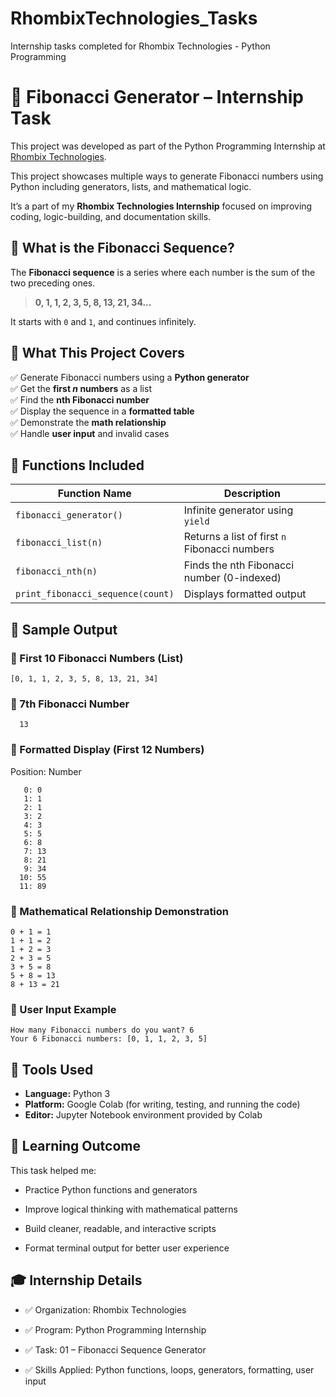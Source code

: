 # RhombixTechnologies_Tasks

Internship tasks completed for Rhombix Technologies - Python  Programming

# **🔢 Fibonacci Generator – Internship Task**

This project was developed as part of the Python Programming Internship at [Rhombix Technologies](https://www.linkedin.com/company/rhombix-technologies/).

This project showcases multiple ways to generate Fibonacci numbers using Python including generators, lists, and mathematical logic.  

It’s a part of my **Rhombix Technologies Internship** focused on improving coding, logic-building, and documentation skills.

## **📌 What is the Fibonacci Sequence?**

The **Fibonacci sequence** is a series where each number is the sum of the two preceding ones.

> **0, 1, 1, 2, 3, 5, 8, 13, 21, 34...**

It starts with `0` and `1`, and continues infinitely.

## **🚀 What This Project Covers**

✅ Generate Fibonacci numbers using a **Python generator**  
✅ Get the **first _n_ numbers** as a list  
✅ Find the **nth Fibonacci number**  
✅ Display the sequence in a **formatted table**  
✅ Demonstrate the **math relationship**  
✅ Handle **user input** and invalid cases  

## **🧩 Functions Included**

| Function Name          | Description                                       |
|------------------------|---------------------------------------------------|
| `fibonacci_generator()`| Infinite generator using `yield`                  |
| `fibonacci_list(n)`    | Returns a list of first `n` Fibonacci numbers     |
| `fibonacci_nth(n)`     | Finds the nth Fibonacci number (0-indexed)        |
| `print_fibonacci_sequence(count)` | Displays formatted output              |

## 📸 Sample Output

### 🔹 First 10 Fibonacci Numbers (List)

    [0, 1, 1, 2, 3, 5, 8, 13, 21, 34]


### 🔹 7th Fibonacci Number
      
      13

###  🔹 Formatted Display (First 12 Numbers)

Position: Number

       0: 0
       1: 1
       2: 1
       3: 2
       4: 3
       5: 5
       6: 8
       7: 13
       8: 21
       9: 34
      10: 55
      11: 89

### 🔹 Mathematical Relationship Demonstration

    0 + 1 = 1
    1 + 1 = 2
    1 + 2 = 3
    2 + 3 = 5
    3 + 5 = 8
    5 + 8 = 13
    8 + 13 = 21

### 🤖 User Input Example

    How many Fibonacci numbers do you want? 6
    Your 6 Fibonacci numbers: [0, 1, 1, 2, 3, 5]
    
## 🧪 Tools Used

- **Language:** Python 3  
- **Platform:** Google Colab (for writing, testing, and running the code)
- **Editor:** Jupyter Notebook environment provided by Colab

## 🧠 Learning Outcome
This task helped me:

* Practice Python functions and generators

* Improve logical thinking with mathematical patterns

* Build cleaner, readable, and interactive scripts

* Format terminal output for better user experience

## 🎓 Internship Details
*  ✅ Organization: Rhombix Technologies

* ✅ Program: Python Programming Internship

* ✅ Task: 01 – Fibonacci Sequence Generator

* ✅ Skills Applied: Python functions, loops, generators, formatting, user input


